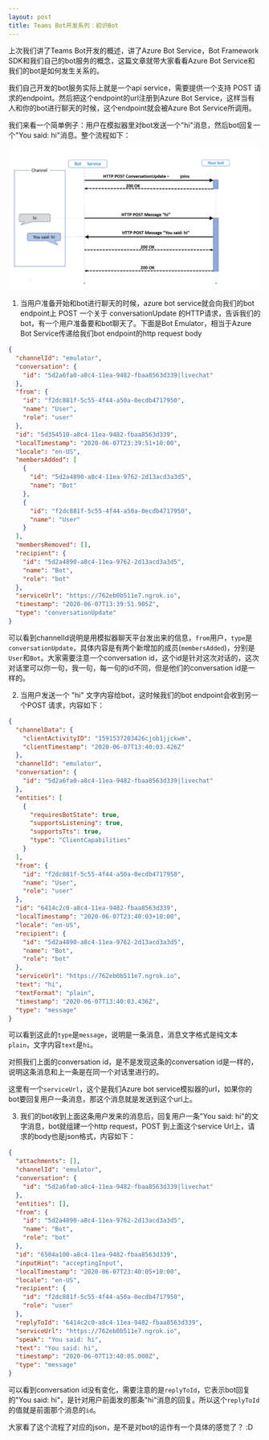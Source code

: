 ```yaml
---
layout: post
title: Teams Bot开发系列：初识Bot
---
```


上次我们讲了Teams Bot开发的概述，讲了Azure Bot Service，Bot Framework SDK和我们自己的bot服务的概念，这篇文章就带大家看看Azure Bot Service和我们的bot是如何发生关系的。

我们自己开发的bot服务实际上就是一个api service，需要提供一个支持 POST 请求的endpoint。然后把这个endpoint的url注册到Azure Bot Service，这样当有人和你的bot进行聊天的时候，这个endpoint就会被Azure Bot Service所调用。

我们来看一个简单例子：用户在模拟器里对bot发送一个"hi"消息，然后bot回复一个"You said: hi"消息。整个流程如下：

![Flow](../images/post20200816/001.png)

1. 当用户准备开始和bot进行聊天的时候，azure bot service就会向我们的bot endpoint上 POST 一个关于 conversationUpdate 的HTTP请求，告诉我们的bot，有一个用户准备要和bot聊天了。下面是Bot Emulator，相当于Azure Bot Service传递给我们bot endpoint的http request body

```json
{
  "channelId": "emulator",
  "conversation": {
    "id": "5d2a6fa0-a8c4-11ea-9482-fbaa8563d339|livechat"
  },
  "from": {
    "id": "f2dc881f-5c55-4f44-a50a-0ecdb4717950",
    "name": "User",
    "role": "user"
  },
  "id": "5d354510-a8c4-11ea-9482-fbaa8563d339",
  "localTimestamp": "2020-06-07T23:39:51+10:00",
  "locale": "en-US",
  "membersAdded": [
    {
      "id": "5d2a4890-a8c4-11ea-9762-2d13acd3a3d5",
      "name": "Bot"
    },
    {
      "id": "f2dc881f-5c55-4f44-a50a-0ecdb4717950",
      "name": "User"
    }
  ],
  "membersRemoved": [],
  "recipient": {
    "id": "5d2a4890-a8c4-11ea-9762-2d13acd3a3d5",
    "name": "Bot",
    "role": "bot"
  },
  "serviceUrl": "https://762eb0b511e7.ngrok.io",
  "timestamp": "2020-06-07T13:39:51.905Z",
  "type": "conversationUpdate"
}
```

可以看到channelId说明是用模拟器聊天平台发出来的信息，`from`用户，`type`是`conversationUpdate`，具体内容是有两个新增加的成员(`membersAdded`)，分别是`User`和`Bot`。大家需要注意一个conversation id，这个id是针对这次对话的，这次对话里可以你一句，我一句，每一句的id不同，但是他们的conversation id是一样的。

2. 当用户发送一个 "hi" 文字内容给bot，这时候我们的bot endpoint会收到另一个POST 请求，内容如下：

```json
{
  "channelData": {
    "clientActivityID": "1591537203426cjob1jjckwm",
    "clientTimestamp": "2020-06-07T13:40:03.426Z"
  },
  "channelId": "emulator",
  "conversation": {
    "id": "5d2a6fa0-a8c4-11ea-9482-fbaa8563d339|livechat"
  },
  "entities": [
    {
      "requiresBotState": true,
      "supportsListening": true,
      "supportsTts": true,
      "type": "ClientCapabilities"
    }
  ],
  "from": {
    "id": "f2dc881f-5c55-4f44-a50a-0ecdb4717950",
    "name": "User",
    "role": "user"
  },
  "id": "6414c2c0-a8c4-11ea-9482-fbaa8563d339",
  "localTimestamp": "2020-06-07T23:40:03+10:00",
  "locale": "en-US",
  "recipient": {
    "id": "5d2a4890-a8c4-11ea-9762-2d13acd3a3d5",
    "name": "Bot",
    "role": "bot"
  },
  "serviceUrl": "https://762eb0b511e7.ngrok.io",
  "text": "hi",
  "textFormat": "plain",
  "timestamp": "2020-06-07T13:40:03.436Z",
  "type": "message"
}
```

可以看到这此的`type`是`message`，说明是一条消息，消息文字格式是纯文本`plain`，文字内容`text`是`hi`。

对照我们上面的conversation id，是不是发现这条的conversation id是一样的，说明这条消息和上一条是在同一个对话里进行的。

这里有一个`serviceUrl`，这个是我们Azure bot service模拟器的url，如果你的bot要回复用户一条消息，那这个消息就是发送到这个url上。

3. 我们的bot收到上面这条用户发来的消息后，回复用户一条"You said: hi"的文字消息，bot就组建一个http request，POST 到上面这个service Url上，请求的body也是json格式，内容如下：

```json
{
  "attachments": [],
  "channelId": "emulator",
  "conversation": {
    "id": "5d2a6fa0-a8c4-11ea-9482-fbaa8563d339|livechat"
  },
  "entities": [],
  "from": {
    "id": "5d2a4890-a8c4-11ea-9762-2d13acd3a3d5",
    "name": "Bot",
    "role": "bot"
  },
  "id": "6504a100-a8c4-11ea-9482-fbaa8563d339",
  "inputHint": "acceptingInput",
  "localTimestamp": "2020-06-07T23:40:05+10:00",
  "locale": "en-US",
  "recipient": {
    "id": "f2dc881f-5c55-4f44-a50a-0ecdb4717950",
    "role": "user"
  },
  "replyToId": "6414c2c0-a8c4-11ea-9482-fbaa8563d339",
  "serviceUrl": "https://762eb0b511e7.ngrok.io",
  "speak": "You said: hi",
  "text": "You said: hi",
  "timestamp": "2020-06-07T13:40:05.008Z",
  "type": "message"
}
```

可以看到conversation id没有变化，需要注意的是`replyToId`，它表示bot回复的"You said: hi"，是针对用户前面发的那条"hi"消息的回复。所以这个`replyToId`的值就是前面那个消息的`id`。

大家看了这个流程了对应的json，是不是对bot的运作有一个具体的感觉了？ :D

